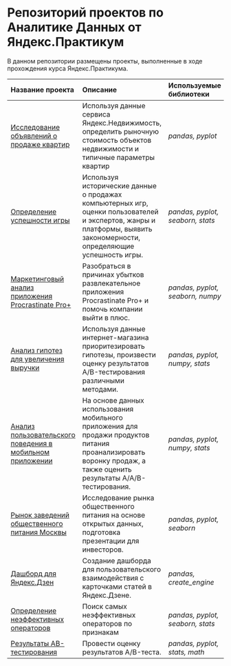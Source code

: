 # Репозиторий проектов по Аналитике Данных от Яндекс.Практикум
В данном репозитории размещены проекты, выполненные в ходе прохождения курса Яндекс.Практикума.

| Название проекта          | Описание           | Используемые библиотеки                |
| :-------------------- | :--------------------- |:----------------------------|
| [Исследование объявлений о продаже квартир](https://github.com/ol-03/Yandex-Practicum/tree/main/Исследование%20объявлений%20о%20продаже%20квартир) | Используя данные сервиса Яндекс.Недвижимость, определить рыночную стоимость объектов недвижимости и типичные параметры квартир | *pandas, pyplot* |
| [Определение успешности игры](https://github.com/ol-03/Yandex-Practicum/tree/main/Определение%20успешности%20игры) | Используя исторические данные о продажах компьютерных игр, оценки пользователей и экспертов, жанры и платформы, выявить закономерности, определяющие успешность игры. | *pandas, pyplot, seaborn, stats* |
| [Маркетинговый анализ приложения Procrastinate Pro+](https://github.com/ol-03/Yandex-Practicum/tree/main/Маркетинговый%20анализ%20приложения%20Procrastinate%20Pro%2B) | Разобраться в причинах убытков развлекательное приложения Procrastinate Pro+ и помочь компании выйти в плюс.| *pandas, pyplot, seaborn, numpy* |
| [Анализ гипотез для увеличения выручки](https://github.com/ol-03/Yandex-Practicum/tree/main/Анализ%20гипотез%20для%20увеличения%20выручки) | Используя данные интернет-магазина приоритезировать гипотезы, произвести оценку результатов A/B-тестирования различными методами.| *pandas, pyplot, numpy, stats* |
| [Анализ пользовательского поведения в мобильном приложении](https://github.com/ol-03/Yandex-Practicum/tree/main/Анализ%20пользовательского%20поведения%20в%20мобильном%20приложении) | На основе данных использования мобильного приложения для продажи продуктов питания проанализировать воронку продаж, а также оценить результаты A/A/B-тестирования.| *pandas, pyplot, numpy, stats* |
| [Рынок заведений общественного питания Москвы](https://github.com/ol-03/Yandex-Practicum/tree/main/Рынок%20заведений%20общественного%20питания%20Москвы) | Исследование рынка общественного питания на основе открытых данных, подготовка презентации для инвесторов.| *pandas, pyplot, seaborn* |
| [Дашборд для Яндекс.Дзен](https://github.com/ol-03/Yandex-Practicum/tree/main/Дашборд%20для%20Яндекс.Дзен) | Создание дашборда для пользовательского взаимодействия с карточками статей в Яндекс.Дзене.| *pandas, create_engine* |
| [Определение неэффективных операторов](https://github.com/ol-03/Yandex-Practicum/tree/main/Телеком%20—%20Определение%20неэффективных%20операторов) | Поиск самых неэффективных операторов по признакам| *pandas, pyplot, seaborn, stats* |
| [Результаты AB-тестирования](https://github.com/ol-03/Yandex-Practicum/tree/main/Результаты%20AB-тестирования) | Провести оценку результатов A/B-теста.| *pandas, pyplot, stats, math* |


